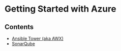 # Getting Started with Azure

## Contents
* [Ansible Tower (aka AWX)](/ansible-tower-00/README.md)
* [SonarQube](/sonarqube-00/README.md)
